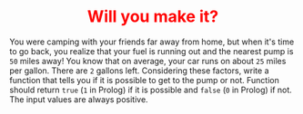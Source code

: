 <h1 style='color:#ff0000; text-align:center;'>Will you make it?</h1>

You were camping with your friends far away from home, but when it's time to go back, you realize that your fuel is running out and the nearest pump is ```50``` miles away! You know that on average, your car runs on about ```25``` miles per gallon. There are ```2``` gallons left. Considering these factors, write a function that tells you if it is possible to get to the pump or not. Function should return ``true`` (`1` in Prolog) if it is possible and ``false`` (`0` in Prolog) if not.
The input values are always positive.